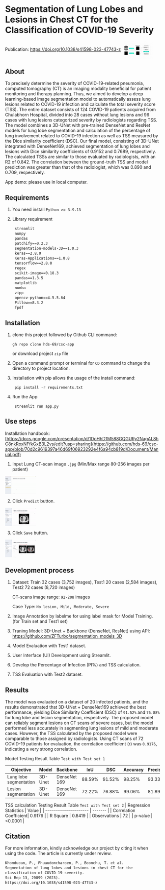 # Segmentation of Lung Lobes and Lesions in Chest   CT for the Classification of COVID-19 Severity
Publication: https://doi.org/10.1038/s41598-023-47743-z
<img src="https://github.com/hds-69/csc-app/blob/2abecc4e249e88afafad68fa137d6251f2a77d0b/Project%20info/framework.gif" style="max-width: 20%;" align="center" />

## About
To precisely determine the severity of COVID-19-related pneumonia, computed tomography (CT) is an imaging modality beneficial for patient monitoring and therapy planning. Thus, we aimed to develop a deep learning-based image segmentation model to automatically assess lung lesions related to COVID-19 infection and calculate the total severity score (TSS). The entire dataset consists of 124 COVID-19 patients acquired from Chulabhorn Hospital, divided into 28 cases without lung lesions and 96 cases with lung lesions categorized severity by radiologists regarding TSS. The model combines a 3D-UNet with pre-trained DenseNet and ResNet models for lung lobe segmentation and calculation of the percentage of lung involvement related to COVID-19 infection as well as TSS measured by the Dice similarity coefficient (DSC). Our final model, consisting of 3D-UNet integrated with DenseNet169, achieved segmentation of lung lobes and lesions with Dice similarity coefficients of 0.9152 and 0.7689, respectively. The calculated TSSs are similar to those evaluated by radiologists, with an R2 of 0.842. The correlation between the ground-truth TSS and model prediction was greater than that of the radiologist, which was 0.890 and 0.709, respectively.

App demo: please use in local computer.

## Requirements
1. You need install `Python >= 3.9.13`
2. Library requirement

        streamlit
        numpy
        pandas
        patchify==0.2.3
        segmentation-models-3D==1.0.3
        keras==2.8.0
        Keras-Applications==1.0.8
        tensorflow==2.8.0
        regex
        scikit-image==0.18.3
        pandas==1.3.5
        matplotlib
        numba
        zipp
        opencv-python==4.5.5.64
        Pillow==8.3.2
        fpdf

## Installation
1. clone this project followed by Github CLI command: 

       gh repo clone hds-69/csc-app
   or download project `zip` file 
2. Open a command prompt or terminal for `CD` command to change the directory to project location.
3. Installation with pip allows the usage of the install command:

        pip install -r requirements.txt
        
4. Run the App

        streamlit run app.py

## Use steps
Installation handbook: [https://docs.google.com/presentation/d/1DoHhD1M588GQGURy2NagAL8hC8nkRoxNFfkGxB3L2vs/edit?usp=sharing](https://github.com/hds-69/csc-app/blob/70d2c9619397a46d69f06923292e4f6a94cb819d/Document/Manual.pdf)

1. Input Lung CT-scan image `.jpg` (Min/Max range  80-256 images per patient)
<img src="https://github.com/hds-69/csc-app/blob/f5f5645ab9675d7b73a79cc297e26cf8fa5ec60f/Project%20info/upload.gif" style="max-width: 20%;" align="center" />

2. Click `Predict` button.
<img src="https://github.com/hds-69/csc-app/blob/57db1150b52154eb33c64af3959c8c43b697c35b/Project%20info/predict.gif" style="max-width: 20%;" align="center" />

3. Click `Save` button.
<img src="https://github.com/hds-69/csc-app/blob/57db1150b52154eb33c64af3959c8c43b697c35b/Project%20info/save.gif" style="max-width: 20%;" align="center" />

## Development process
1. Dataset: Train 32 cases (3,752 images), Test1 20 cases (2,584 images), Test2 72 cases (8,720 images)

   CT-scans image range: `92-208` images
   
   Case Type: `No lesion, Mild, Moderate, Severe`
   
2. Image Annotation by labelme for using label mask for Model Training. (for Train set and Test1 set)
3. Traning Model: 3D-Unet + Backbone (DenseNet, ResNet) using API: https://github.com/ZFTurbo/segmentation_models_3D
4. Model Evaluation with Test1 dataset.
5. User Interface (UI) Development using Streamlit.
6. Develop the Percentage of Infection (PI%) and TSS calculation.
7. TSS Evaluation with Test2 dataset.

## Results
The model was evaluated on a dataset of 20 infected patients, and the results demonstrated that 3D-UNet + DenseNet169 achieved the best performance, yielding Dice Similarity Coefficient (DSC) of `91.52%` and `76.88%` for lung lobe and lesion segmentation, respectively. The proposed model can reliably segment lesions on CT scans of severe cases, but the model performed less accurately in segmenting lung lesions of mild and moderate cases. However, the TSS calculated by the proposed model were comparable to those assigned by radiologists. Using CT scans of 72 COVID-19 patients for evaluation, the correlation coefficient (r) was `0.9176`, indicating a very strong correlation.

Model Testing Result Table `Test with Test set 1`

| Objective             | Model   | Backbone   | IoU  |  DSC | Accuracy | Precision | Sensitivity | Specificity |
| --------------------- | ------- | ----------- |------|------|----------|-----------|-------------|-------------|
| Lung lobe segmentation| 3D-Unet |DenseNet 169 |88.59%|91.52%| 98.25%   | 93.33%    | 94.46%      | 98.28%      |
| Lesion segmentation   | 3D-Unet |DenseNet 169 |72.22%|76.88%| 99.06%   | 81.89%    | 83.47%      | 99.20%      |


TSS calculation Testing Result Table `Test with Test set 2`
| Regression Statistics  | Value   |
| ---------------------- | ------- |
| Correlation Coefficient| 0.9176  |
| R Square               | 0.8419  |
| Observations           |   72    |
| p-value                | <0.0001 |


## Citation

For more information, kindly acknowledge our project by citing it when using the code. The article is currently under review.
```
Khomduean, P., Phuaudomcharoen, P., Boonchu, T. et al.
Segmentation of lung lobes and lesions in chest CT for the classification of COVID-19 severity.
Sci Rep 13, 20899 (2023).
https://doi.org/10.1038/s41598-023-47743-z
```
